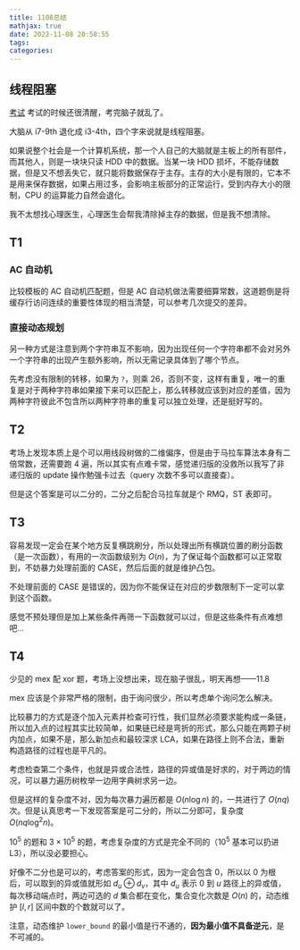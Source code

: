 ```yaml
---
title: 1108总结
mathjax: true
date: 2022-11-08 20:58:55
tags:
categories:
---
```


## 线程阻塞

[考试](https://local.cwoi.com.cn:8443/contest/C0151)
考试的时候还很清醒，考完脑子就乱了。

大脑从 i7-9th 退化成 i3-4th，四个字来说就是线程阻塞。

如果说整个社会是一个计算机系统，那一个人自己的大脑就是主板上的所有部件，而其他人，则是一块块只读 HDD 中的数据。当某一块 HDD 损坏，不能存储数据，但是又不想丢失它，就只能将数据保存于主存。主存的大小是有限的，它本不是用来保存数据，如果占用过多，会影响主板部分的正常运行，受到内存大小的限制，CPU 的运算能力自然会退化。

我不太想找心理医生，心理医生会帮我清除掉主存的数据，但是我不想清除。

## T1

### AC 自动机

比较模板的 AC 自动机匹配题，但是 AC 自动机做法需要细算常数，这道题倒是将缓存行访问连续的重要性体现的相当清楚，可以参考几次提交的差异。

### 直接动态规划

另一种方式是注意到两个字符串互不影响，因为出现任何一个字符串都不会对另外一个字符串的出现产生额外影响，所以无需记录具体到了哪个节点。

先考虑没有限制的转移，如果为 `?`，则乘 26，否则不变，这样有重复，唯一的重复是对于两种字符串如果接下来可以匹配上，那么转移就应该到对应的差值，因为两种字符彼此不包含所以两种字符串的重复可以独立处理，还是挺好写的。

## T2

考场上发现本质上是个可以用线段树做的二维偏序，但是由于马拉车算法本身有二倍常数，还需要跑 4 遍，所以其实有点难卡常，感觉递归版的没救所以我写了非递归版的 update 操作勉强卡过去（query 次数不多可以直接查）。

但是这个答案是可以二分的，二分之后配合马拉车就是个 RMQ，ST 表即可。

## T3

容易发现一定会在某个地方反复横跳刷分，所以处理出所有横跳位置的刷分函数（是一次函数），有用的一次函数级别为 $O(n)$，为了保证每个函数都可以正常取到，不妨暴力处理前面的 CASE，然后后面的就是维护凸包。

不处理前面的 CASE 是错误的，因为你不能保证在对应的步数限制下一定可以拿到这个函数。

感觉不预处理但是加上某些条件再筛一下函数就可以过，但是这些条件有点难想吧...

## T4

少见的 mex 配 xor 题，考场上没想出来，现在脑子很乱，明天再想——11.8

mex 应该是个非常严格的限制，由于询问很少，所以考虑单个询问怎么解决。

比较暴力的方式是逐个加入元素并检查可行性，我们显然必须要求能构成一条链，所以加入点的过程其实比较简单，如果链已经是弯折的形式，那么只能在两颗子树内加点，如果不是，那么新加点和最较深求 LCA，如果在路径上则不合法，重新构造路径的过程也是平凡的。 

考虑检查第二个条件，也就是异或合法性，路径的异或值是好求的，对于两边的情况，可以暴力遍历树枚举一边用字典树求另一边。

但是这样的复杂度不对，因为每次暴力遍历都是 $O(n\log n)$ 的，一共进行了 $O(nq)$ 次。但是认真思考一下发现答案是可二分的，所以二分即可，复杂度 $O(nq\log^2n)$。

$10^5$ 的题和 $3\times 10^5$ 的题，考虑复杂度的方式是完全不同的（$10^5$ 基本可以扔进 L3），所以没必要担心。

好像不二分也是可以的，考虑答案的形式，因为一定会包含 $0$，所以以 $0$ 为根后，可以取到的异或值就形如 $d_u\oplus d_v$，其中 $d_u$ 表示 $0$ 到 $u$ 路径上的异或值，每次移动端点时，两边可选的 $d$ 集合都在变化，集合变化次数是 $O(n)$ 的，动态维护 $[l,r]$ 区间中数的个数就可以了。

注意，动态维护 `lower_bound` 的最小值是行不通的，**因为最小值不具备逆元**，是不可减的。

